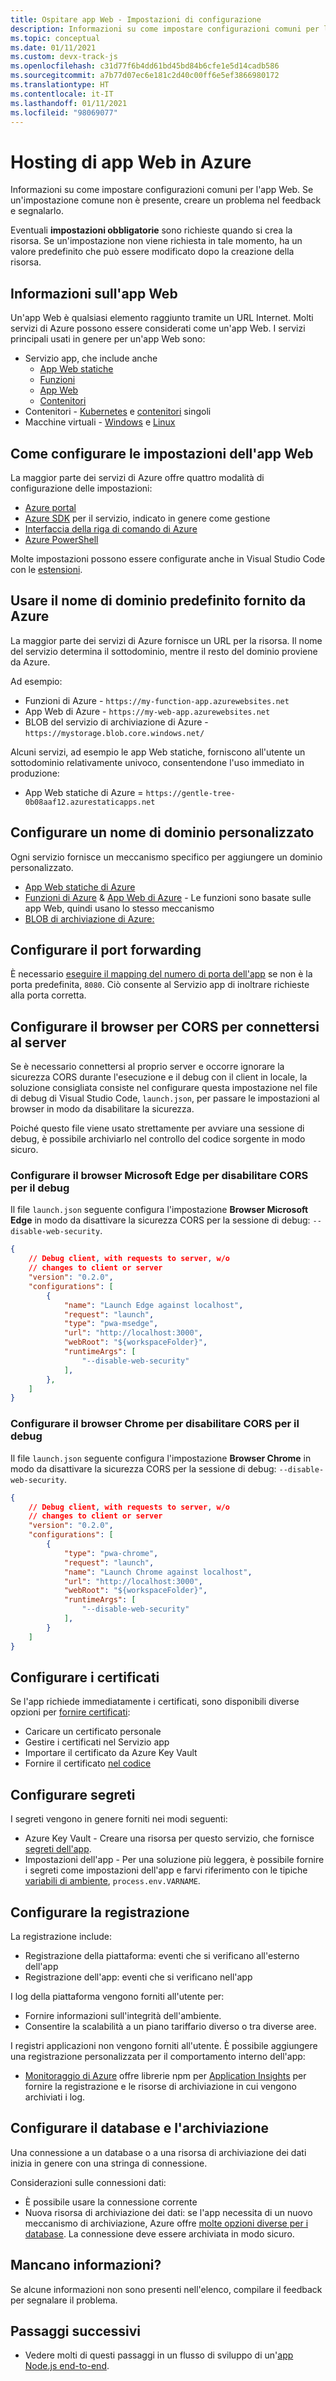 ```yaml
---
title: Ospitare app Web - Impostazioni di configurazione
description: Informazioni su come impostare configurazioni comuni per l'app Web.
ms.topic: conceptual
ms.date: 01/11/2021
ms.custom: devx-track-js
ms.openlocfilehash: c31d77f6b4dd61bd45bd84b6cfe1e5d14cadb586
ms.sourcegitcommit: a7b77d07ec6e181c2d40c00ff6e5ef3866980172
ms.translationtype: HT
ms.contentlocale: it-IT
ms.lasthandoff: 01/11/2021
ms.locfileid: "98069077"
---
```

# <a name="hosting-web-apps-on-azure"></a>Hosting di app Web in Azure

Informazioni su come impostare configurazioni comuni per l'app Web. Se un'impostazione comune non è presente, creare un problema nel feedback e segnalarlo. 

Eventuali **impostazioni obbligatorie** sono richieste quando si crea la risorsa. Se un'impostazione non viene richiesta in tale momento, ha un valore predefinito che può essere modificato dopo la creazione della risorsa. 

## <a name="what-is-a-web-app"></a>Informazioni sull'app Web

Un'app Web è qualsiasi elemento raggiunto tramite un URL Internet. Molti servizi di Azure possono essere considerati come un'app Web. I servizi principali usati in genere per un'app Web sono:

* Servizio app, che include anche
    * [App Web statiche](/azure/static-web-apps/)
    * [Funzioni](/azure/azure-functions/)
    * [App Web](/azure/app-service/)
    * [Contenitori](/azure/app-service/configure-custom-container?pivots=container-linux)
* Contenitori - [Kubernetes](/azure/aks/) e [contenitori](/azure/container-instances/) singoli
* Macchine virtuali - [Windows](/azure/virtual-machines/windows) e [Linux](/azure/virtual-machines/linux)

## <a name="how-to-configure-web-app-settings"></a>Come configurare le impostazioni dell'app Web

La maggior parte dei servizi di Azure offre quattro modalità di configurazione delle impostazioni:

* [Azure portal](https://portal.azure.com)
* [Azure SDK](https://github.com/Azure/azure-sdk) per il servizio, indicato in genere come gestione
* [Interfaccia della riga di comando di Azure](/cli/azure/)
* [Azure PowerShell](/powershell/azure/)

Molte impostazioni possono essere configurate anche in Visual Studio Code con le [estensioni](https://marketplace.visualstudio.com/items?itemName=ms-azuretools.vscode-azureappservice). 

## <a name="use-default-domain-name-provided-by-azure"></a>Usare il nome di dominio predefinito fornito da Azure

La maggior parte dei servizi di Azure fornisce un URL per la risorsa. Il nome del servizio determina il sottodominio, mentre il resto del dominio proviene da Azure. 

Ad esempio:

* Funzioni di Azure - `https://my-function-app.azurewebsites.net`
* App Web di Azure - `https://my-web-app.azurewebsites.net`
* BLOB del servizio di archiviazione di Azure - `https://mystorage.blob.core.windows.net/`

Alcuni servizi, ad esempio le app Web statiche, forniscono all'utente un sottodominio relativamente univoco, consentendone l'uso immediato in produzione:

* App Web statiche di Azure = `https://gentle-tree-0b08aaf12.azurestaticapps.net`

## <a name="configure-custom-domain-name"></a>Configurare un nome di dominio personalizzato 

Ogni servizio fornisce un meccanismo specifico per aggiungere un dominio personalizzato. 

* [App Web statiche di Azure](/azure/static-web-apps/custom-domain)
* [Funzioni di Azure](/azure/app-service/app-service-web-tutorial-custom-domain) & [App Web di Azure](/azure/app-service/app-service-web-tutorial-custom-domain) - Le funzioni sono basate sulle app Web, quindi usano lo stesso meccanismo
* [BLOB di archiviazione di Azure:](/azure/storage/blobs/storage-custom-domain-name?tabs=azure-portal)

## <a name="configure-port-forwarding"></a>Configurare il port forwarding

È necessario [eseguire il mapping del numero di porta dell'app](/azure/app-service/configure-language-nodejs?pivots=platform-windows#get-port-number) se non è la porta predefinita, `8080`. Ciò consente al Servizio app di inoltrare richieste alla porta corretta. 

## <a name="configure-browser-for-cors-to-connect-with-server"></a>Configurare il browser per CORS per connettersi al server

Se è necessario connettersi al proprio server e occorre ignorare la sicurezza CORS durante l'esecuzione e il debug con il client in locale, la soluzione consigliata consiste nel configurare questa impostazione nel file di debug di Visual Studio Code, `launch.json`, per passare le impostazioni al browser in modo da disabilitare la sicurezza. 

Poiché questo file viene usato strettamente per avviare una sessione di debug, è possibile archiviarlo nel controllo del codice sorgente in modo sicuro. 

### <a name="configure-edge-browser-to-disable-cors-for-debugging"></a>Configurare il browser Microsoft Edge per disabilitare CORS per il debug

Il file `launch.json` seguente configura l'impostazione **Browser Microsoft Edge** in modo da disattivare la sicurezza CORS per la sessione di debug: `--disable-web-security`. 

```json
{
    // Debug client, with requests to server, w/o 
    // changes to client or server
    "version": "0.2.0",
    "configurations": [
        {
            "name": "Launch Edge against localhost",
            "request": "launch",
            "type": "pwa-msedge",
            "url": "http://localhost:3000",
            "webRoot": "${workspaceFolder}",
            "runtimeArgs": [
                "--disable-web-security"
            ],
        },
    ]
}
```

### <a name="configure-chrome-browser-to-disable-cors-for-debugging"></a>Configurare il browser Chrome per disabilitare CORS per il debug

Il file `launch.json` seguente configura l'impostazione **Browser Chrome** in modo da disattivare la sicurezza CORS per la sessione di debug: `--disable-web-security`. 

```json
{
    // Debug client, with requests to server, w/o 
    // changes to client or server
    "version": "0.2.0",
    "configurations": [
        {
            "type": "pwa-chrome",
            "request": "launch",
            "name": "Launch Chrome against localhost",
            "url": "http://localhost:3000",
            "webRoot": "${workspaceFolder}",
            "runtimeArgs": [
                "--disable-web-security"
            ],
        }
    ]
}
```


## <a name="configure-certificates"></a>Configurare i certificati

Se l'app richiede immediatamente i certificati, sono disponibili diverse opzioni per [fornire certificati](/azure/app-service/configure-ssl-certificate#import-an-app-service-certificate):

* Caricare un certificato personale
* Gestire i certificati nel Servizio app
* Importare il certificato da Azure Key Vault
* Fornire il certificato [nel codice](/azure/app-service/configure-ssl-certificate-in-code)

## <a name="configure-secrets"></a>Configurare segreti

I segreti vengono in genere forniti nei modi seguenti:

* Azure Key Vault - Creare una risorsa per questo servizio, che fornisce [segreti dell'app](/azure/app-service/app-service-key-vault-references). 
* Impostazioni dell'app - Per una soluzione più leggera, è possibile fornire i segreti come impostazioni dell'app e farvi riferimento con le tipiche [variabili di ambiente](/azure/app-service/configure-language-nodejs?pivots=platform-windows), `process.env.VARNAME`. 

## <a name="configure-logging"></a>Configurare la registrazione

La registrazione include:

* Registrazione della piattaforma: eventi che si verificano all'esterno dell'app
* Registrazione dell'app: eventi che si verificano nell'app

I log della piattaforma vengono forniti all'utente per:
* Fornire informazioni sull'integrità dell'ambiente.
* Consentire la scalabilità a un piano tariffario diverso o tra diverse aree. 

I registri applicazioni non vengono forniti all'utente. È possibile aggiungere una registrazione personalizzata per il comportamento interno dell'app:
* [Monitoraggio di Azure](/azure/azure-monitor/overview) offre librerie npm per [Application Insights](/azure/azure-monitor/app/app-insights-overview) per fornire la registrazione e le risorse di archiviazione in cui vengono archiviati i log. 

## <a name="configure-database-and-storage"></a>Configurare il database e l'archiviazione

Una connessione a un database o a una risorsa di archiviazione dei dati inizia in genere con una stringa di connessione. 

Considerazioni sulle connessioni dati:
* È possibile usare la connessione corrente
* Nuova risorsa di archiviazione dei dati: se l'app necessita di un nuovo meccanismo di archiviazione, Azure offre [molte opzioni diverse per i database](integrate-database.md). La connessione deve essere archiviata in modo sicuro. 

## <a name="missing-something"></a>Mancano informazioni? 

Se alcune informazioni non sono presenti nell'elenco, compilare il feedback per segnalare il problema. 

## <a name="next-steps"></a>Passaggi successivi

* Vedere molti di questi passaggi in un flusso di sviluppo di un'[app Node.js end-to-end](/azure/developer/javascript/how-to/develop-nodejs-on-azure). 